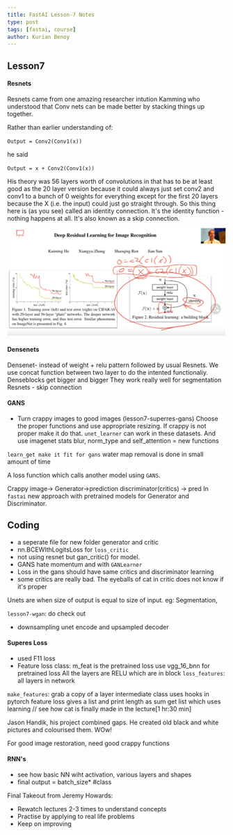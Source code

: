 ```yaml
---
title: FastAI Lesson-7 Notes
type: post
tags: [fastai, course]
author: Kurian Benoy
---
```


## Lesson7

#### Resnets

Resnets came from one amazing researcher intution Kamming who understood that
Conv nets can be made better by stacking things up together.

Rather than earlier understanding of:

`Output = Conv2(Conv1(x))`

he said

`Output = x + Conv2(Conv1(x)) `

His theory was 56 layers worth of convolutions in that has to be at least good as the 20 layer version because it could always just set conv2 and conv1 to a bunch of 0 weights for everything except for the first 20 layers because the X (i.e. the input) could just go straight through. So this thing here is (as you see) called an identity connection. It's the identity function - nothing happens at all. It's also known as a skip connection.

![alt text](/posts/images/resnet.png)


#### Densenets

Densenet- instead of weight + relu pattern followed by usual Resnets.
We use concat function between two layer to do the intented functionaliy.
Denseblocks get bigger and bigger
They work really well for segmentation
Resnets - skip connection

#### GANS

- Turn crappy images to good images (lesson7-superres-gans)
Choose the proper functions and use appropriate resizing. If crappy is not proper
make it do that.
`unet_learner` can work in these datasets. And use imagenet stats
blur, norm_type and self_attention = new functions

`learn_get make it fit for gans`
water map removal is done in small amount of time

A loss function which calls another model using `GANS`.

Crappy image-> Generator->prediction
discriminator(critics) -> pred
In `fastai` new approach with pretrained models for Generator and Discriminator.

## Coding

- a seperate file for new folder generator and critic
- nn.BCEWIthLogitsLoss for `loss_critic`
- not using resnet but gan_critic() for model.
- GANS hate momentum and with `GANLearner`
- Loss in the  gans should have same critics and discriminator learning
- some critics are really bad. The eyeballs of cat in critic does not know if
it's proper

Unets are when size of output is equal to size of input.
eg: Segmentation,

`lesson7-wgan`: do check out
- downsampling unet encode and upsampled decoder

#### Superes Loss

- used F11 loss
- Feature loss class:
m_feat is the pretrained loss
use vgg_16_bnn for pretrained loss
All the layers are RELU which are in block
`loss_features`: all layers in network

`make_features`: grab a copy of a layer
intermediate class uses hooks in pytorch
feature loss gives a list and print length as sum
get list which uses learning
// see how cat is finally made in the lecture[1 hr:30 min]

Jason Handik, his project combined gaps. He created old black and white pictures and colourised them. WOw!

For good image restoration, need good crappy functions

#### RNN's

- see how basic NN wiht activation, various layers and shapes
- final output = batch_size* #class

Final Takeout from Jeremy Howards:

- Rewatch lectures 2-3 times to understand concepts
- Practise by applying to real life problems
- Keep on improving



